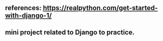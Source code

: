 ## references: <https://realpython.com/get-started-with-django-1/>

## mini project related to  Django to practice.
